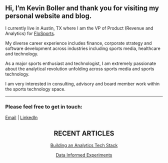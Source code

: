 

<h2> Hi, I’m Kevin Boller and thank you for visiting my personal website and blog. </h2>

<p>I currently live in Austin, TX where I am the VP of Product (Revenue and Analytics) for <a href="http://www.flosports.tv/" >FloSports</a>. </p>

<p>My diverse career experience includes finance, corporate strategy and software development across industries including sports media, healthcare and technology.</p>

<p>As a major sports enthusiast and technologist, I am extremely passionate about the analytical revolution unfolding across sports media and sports technology.</p>

<p>I am very interested in consulting, advisory and board member work within the sports technology space.</p>

<hr>

<h3> Please feel free to get in touch:</h3>
<a href="mailto:kdboller@gmail.com" target="_top">Email</a> | <a href="https://www.linkedin.com/in/kevinboller/" >LinkedIn</a>

<center>
<h2>RECENT ARTICLES</h2>
<p><a href="https://www.linkedin.com/pulse/building-analytics-tech-stack-kevin-boller" target="_blank">Building an Analytics Tech Stack</a></p>
<p><a href="https://www.linkedin.com/pulse/data-informed-experiments-kevin-boller" target="_blank">Data Informed Experiments</a></p>

</center>
